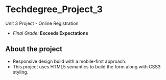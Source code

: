 # Techdegree_Project_3
 Unit 3 Project - Online Registration
- *Final Grade:* **Exceeds Expectations**

## About the project
- Responsive design build with a mobile-first approach.
- This project uses HTML5 semantics to build the form along with CSS3 styling.
